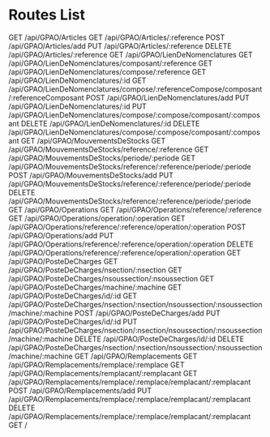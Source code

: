 # Routes List
GET /api/GPAO/Articles
GET /api/GPAO/Articles/:reference
POST /api/GPAO/Articles/add
PUT /api/GPAO/Articles/:reference
DELETE /api/GPAO/Articles/:reference
GET /api/GPAO/LienDeNomenclatures
GET /api/GPAO/LienDeNomenclatures/composant/:reference
GET /api/GPAO/LienDeNomenclatures/compose/:reference
GET /api/GPAO/LienDeNomenclatures/:id
GET /api/GPAO/LienDeNomenclatures/compose/:referenceCompose/composant/:referenceComposant
POST /api/GPAO/LienDeNomenclatures/add
PUT /api/GPAO/LienDeNomenclatures/:id
PUT /api/GPAO/LienDeNomenclatures/compose/:compose/composant/:composant
DELETE /api/GPAO/LienDeNomenclatures/:id
DELETE /api/GPAO/LienDeNomenclatures/compose/:compose/composant/:composant
GET /api/GPAO/MouvementsDeStocks
GET /api/GPAO/MouvementsDeStocks/reference/:reference
GET /api/GPAO/MouvementsDeStocks/periode/:periode
GET /api/GPAO/MouvementsDeStocks/reference/:reference/periode/:periode
POST /api/GPAO/MouvementsDeStocks/add
PUT /api/GPAO/MouvementsDeStocks/reference/:reference/periode/:periode
DELETE /api/GPAO/MouvementsDeStocks/reference/:reference/periode/:periode
GET /api/GPAO/Operations
GET /api/GPAO/Operations/reference/:reference
GET /api/GPAO/Operations/operation/:operation
GET /api/GPAO/Operations/reference/:reference/operation/:operation
POST /api/GPAO/Operations/add
PUT /api/GPAO/Operations/reference/:reference/operation/:operation
DELETE /api/GPAO/Operations/reference/:reference/operation/:operation
GET /api/GPAO/PosteDeCharges
GET /api/GPAO/PosteDeCharges/nsection/:nsection
GET /api/GPAO/PosteDeCharges/nsoussection/:nsoussection
GET /api/GPAO/PosteDeCharges/machine/:machine
GET /api/GPAO/PosteDeCharges/id/:id
GET /api/GPAO/PosteDeCharges/nsection/:nsection/nsoussection/:nsoussection/machine/:machine
POST /api/GPAO/PosteDeCharges/add
PUT /api/GPAO/PosteDeCharges/id/:id
PUT /api/GPAO/PosteDeCharges/nsection/:nsection/nsoussection/:nsoussection/machine/:machine
DELETE /api/GPAO/PosteDeCharges/id/:id
DELETE /api/GPAO/PosteDeCharges/nsection/:nsection/nsoussection/:nsoussection/machine/:machine
GET /api/GPAO/Remplacements
GET /api/GPAO/Remplacements/remplace/:remplace
GET /api/GPAO/Remplacements/remplacant/:remplacant
GET /api/GPAO/Remplacements/remplace/:remplace/remplacant/:remplacant
POST /api/GPAO/Remplacements/add
PUT /api/GPAO/Remplacements/remplace/:remplace/remplacant/:remplacant
DELETE /api/GPAO/Remplacements/remplace/:remplace/remplacant/:remplacant
GET /